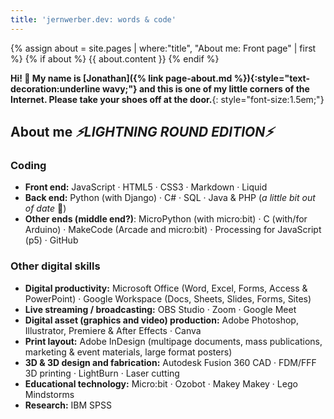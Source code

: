 ```yaml
---
title: 'jernwerber.dev: words & code'
---
```


{% assign about = site.pages | where:"title", "About me: Front page" | first %}
{% if about %}
{{ about.content }}
{% endif %}

**Hi! 👋 My name is [Jonathan]({% link page-about.md %}){:style="text-decoration:underline wavy;"} and this is one of my little corners of the Internet. Please take your shoes off at the door.**{: style="font-size:1.5em;"}

## About me _⚡️LIGHTNING ROUND EDITION⚡️_

### Coding
- **Front end:** JavaScript · HTML5 · CSS3 · Markdown · Liquid
- **Back end:** Python (with Django) · C# · SQL · Java & PHP (_a little bit out of date_ 🤏)
- **Other ends (middle end?)**: MicroPython (with micro:bit) · C (with/for Arduino) · MakeCode (Arcade and micro:bit) · Processing for JavaScript (p5) · GitHub

### Other digital skills
- **Digital productivity:** Microsoft Office (Word, Excel, Forms, Access & PowerPoint) · Google Workspace (Docs, Sheets, Slides, Forms, Sites)
- **Live streaming / broadcasting:** OBS Studio · Zoom · Google Meet 
- **Digital asset (graphics and video) production:** Adobe Photoshop, Illustrator, Premiere & After Effects · Canva
- **Print layout:** Adobe InDesign (multipage documents, mass publications, marketing & event materials, large format posters)
- **3D & 3D design and fabrication:** Autodesk Fusion 360 CAD · FDM/FFF 3D printing · LightBurn · Laser cutting
- **Educational technology:** Micro:bit · Ozobot · Makey Makey · Lego Mindstorms
- **Research:** IBM SPSS

<!-- (This is a place for me to put things to show other people.) -->